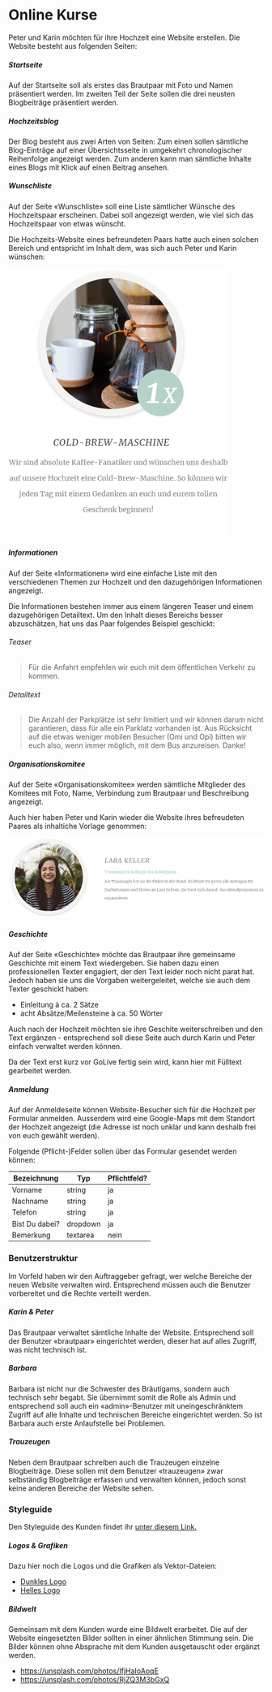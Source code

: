 # Online Kurse
Peter und Karin möchten für ihre Hochzeit eine Website erstellen. Die Website besteht aus folgenden Seiten:

##### Startseite
Auf der Startseite soll als erstes das Brautpaar mit Foto und Namen präsentiert werden. Im zweiten Teil der Seite sollen die drei neusten Blogbeiträge präsentiert werden. 

##### Hochzeitsblog
Der Blog besteht aus zwei Arten von Seiten: Zum einen sollen sämtliche Blog-Einträge auf einer Übersichtsseite in umgekehrt chronologischer Reihenfolge angezeigt werden. Zum anderen kann man sämtliche Inhalte eines Blogs mit Klick auf einen Beitrag ansehen.

##### Wunschliste
Auf der Seite «Wunschliste» soll eine Liste sämtlicher Wünsche des Hochzeitspaar erscheinen. Dabei soll angezeigt werden, wie viel sich das Hochzeitspaar von etwas wünscht.

Die Hochzeits-Website eines befreundeten Paars hatte auch einen solchen Bereich und entspricht im Inhalt dem, was sich auch Peter und Karin wünschen:

![Darstellung Destination - alte Website](src/old_wishlist.png)

##### Informationen
Auf der Seite «Informationen» wird eine einfache Liste mit den verschiedenen Themen zur Hochzeit und den dazugehörigen Informationen angezeigt.

Die Informationen bestehen immer aus einem längeren Teaser und einem dazugehörigen Detailtext. Um den Inhalt dieses Bereichs besser abzuschätzen, hat uns das Paar folgendes Beispiel geschickt:

###### Teaser
> Für die Anfahrt empfehlen wir euch mit dem öffentlichen Verkehr zu kommen.

###### Detailtext
> Die Anzahl der Parkplätze ist sehr limitiert und wir können darum nicht garantieren, dass für alle ein Parklatz vorhanden ist. Aus Rücksicht auf die etwas weniger mobilen Besucher (Omi und Opi) bitten wir euch also, wenn immer möglich, mit dem Bus anzureisen. Danke!
 

##### Organisationskomitee
Auf der Seite «Organisationskomitee» werden sämtliche Mitglieder des Komitees mit Foto, Name, Verbindung zum Brautpaar und Beschreibung angezeigt.

Auch hier haben Peter und Karin wieder die Website ihres befreudeten Paares als inhaltiche Vorlage genommen:

![Darstellung Team - alte Website](src/old_team.png)

##### Geschichte
Auf der Seite «Geschichte» möchte das Brautpaar ihre gemeinsame Geschichte mit einem Text wiedergeben. Sie haben dazu einen professionellen Texter engagiert, der den Text leider noch nicht parat hat. Jedoch haben sie uns die Vorgaben weitergeleitet, welche sie auch dem Texter geschickt haben:

* Einleitung à ca. 2 Sätze
* acht Absätze/Meilensteine à ca. 50 Wörter

Auch nach der Hochzeit möchten sie ihre Geschite weiterschreiben und den Text ergänzen - entsprechend soll diese Seite auch durch Karin und Peter einfach verwaltet werden können.

Da der Text erst kurz vor GoLive fertig sein wird, kann hier mit Fülltext gearbeitet werden.

##### Anmeldung
Auf der Anmeldeseite können Website-Besucher sich für die Hochzeit per Formular anmelden. Ausserdem wird eine Google-Maps mit dem Standort der Hochzeit angezeigt (die Adresse ist noch unklar und kann deshalb frei von euch gewählt werden).

Folgende (Pflicht-)Felder sollen über das Formular gesendet werden können:

| Bezeichnung    | Typ      | Pflichtfeld? |
|----------------|----------|-------------|
| Vorname        | string   | ja          |
| Nachname       | string   | ja          |
| Telefon        | string   | ja          |
| Bist Du dabei? | dropdown | ja          |
| Bemerkung      | textarea | nein        |

### Benutzerstruktur
Im Vorfeld haben wir den Auftraggeber gefragt, wer welche Bereiche der neuen Website verwalten wird. Entsprechend müssen auch die Benutzer vorbereitet und die Rechte verteilt werden.

##### Karin & Peter
Das Brautpaar verwaltet sämtliche Inhalte der Website. Entsprechend soll der Benutzer «brautpaar» eingerichtet werden, dieser hat auf alles Zugriff, was nicht technisch ist.

##### Barbara
Barbara ist nicht nur die Schwester des Bräutigams, sondern auch technisch sehr begabt. Sie übernimmt somit die Rolle als Admin und entsprechend soll auch ein «admin»-Benutzer mit uneingeschränktem Zugriff auf alle Inhalte und technischen Bereiche eingerichtet werden. So ist Barbara auch erste Anlaufstelle bei Problemen.

##### Trauzeugen
Neben dem Brautpaar schreiben auch die Trauzeugen einzelne Blogbeiträge. Diese sollen mit dem Benutzer «trauzeugen» zwar selbständig Blogbeiträge erfassen und verwalten können, jedoch sonst keine anderen Bereiche der Website sehen.

### Styleguide
Den Styleguide des Kunden findet ihr [unter diesem Link.](../src/Styleguide%20Hochzeit.pdf)

##### Logos & Grafiken
Dazu hier noch die Logos und die Grafiken als Vektor-Dateien:

* [Dunkles Logo](src/logo_dark.svg)
* [Helles Logo](src/logo_white.svg)

##### Bildwelt
Gemeinsam mit dem Kunden wurde eine Bildwelt erarbeitet. Die auf der Website eingesetzten Bilder sollten in einer ähnlichen Stimmung sein. Die Bilder können ohne Absprache mit dem Kunden ausgetauscht oder ergänzt werden.

* https://unsplash.com/photos/IfjHaIoAoqE
* https://unsplash.com/photos/RjZQ3M3bGxQ
